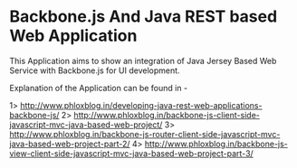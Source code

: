 Backbone.js And Java REST based Web Application
================================================

This Application aims to show an integration of Java Jersey Based Web Service with Backbone.js for UI development.

Explanation of the Application can be found in -

1> http://www.phloxblog.in/developing-java-rest-web-applications-backbone-js/
2> http://www.phloxblog.in/backbone-js-client-side-javascript-mvc-java-based-web-project/
3> http://www.phloxblog.in/backbone-js-router-client-side-javascript-mvc-java-based-web-project-part-2/
4> http://www.phloxblog.in/backbone-js-view-client-side-javascript-mvc-java-based-web-project-part-3/


